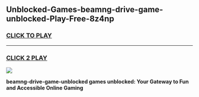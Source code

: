 
## Unblocked-Games-beamng-drive-game-unblocked-Play-Free-8z4np
<h3>
<a href="https://premium76.site?title=beamng-drive-game-unblocked&ref=10A">CLICK TO PLAY</a></h3>
<hr>

<h3>
<a href="https://premium76.site?title=beamng-drive-game-unblocked&ref=10A">CLICK 2 PLAY</a>
  
</h3>

<a href="https://premium76.site?title=beamng-drive-game-unblocked&ref=10A"><img src="https://clearcache.store/games.png"></a>


**beamng-drive-game-unblocked games unblocked: Your Gateway to Fun and Accessible Online Gaming**
